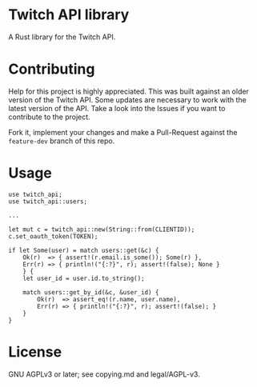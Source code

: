 # Twitch API library
A Rust library for the Twitch API.

# Contributing
Help for this project is highly appreciated. This was built against an older version of the Twitch API. 
Some updates are necessary to work with the latest version of the API. 
Take a look into the Issues if you want to contribute to the project.

Fork it, implement your changes and make a Pull-Request against the `feature-dev` branch of this repo. 

# Usage
```
use twitch_api;
use twitch_api::users;

...

let mut c = twitch_api::new(String::from(CLIENTID));
c.set_oauth_token(TOKEN);

if let Some(user) = match users::get(&c) {
    Ok(r)  => { assert!(r.email.is_some()); Some(r) },
    Err(r) => { println!("{:?}", r); assert!(false); None }
    } {
    let user_id = user.id.to_string();

    match users::get_by_id(&c, &user_id) {
        Ok(r)  => assert_eq!(r.name, user.name),
        Err(r) => { println!("{:?}", r); assert!(false); }
    }
}
```

# License
GNU AGPLv3 or later; see copying.md and legal/AGPL-v3.
